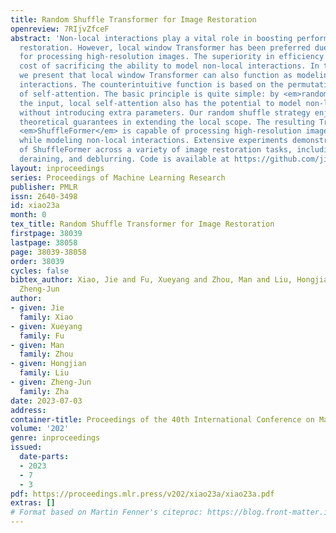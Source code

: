 ```yaml
---
title: Random Shuffle Transformer for Image Restoration
openreview: 7RIjvZfceF
abstract: 'Non-local interactions play a vital role in boosting performance for image
  restoration. However, local window Transformer has been preferred due to its efficiency
  for processing high-resolution images. The superiority in efficiency comes at the
  cost of sacrificing the ability to model non-local interactions. In this paper,
  we present that local window Transformer can also function as modeling non-local
  interactions. The counterintuitive function is based on the permutation-equivariance
  of self-attention. The basic principle is quite simple: by <em>randomly shuffling</em>
  the input, local self-attention also has the potential to model non-local interactions
  without introducing extra parameters. Our random shuffle strategy enjoys elegant
  theoretical guarantees in extending the local scope. The resulting Transformer dubbed
  <em>ShuffleFormer</em> is capable of processing high-resolution images efficiently
  while modeling non-local interactions. Extensive experiments demonstrate the effectiveness
  of ShuffleFormer across a variety of image restoration tasks, including image denoising,
  deraining, and deblurring. Code is available at https://github.com/jiexiaou/ShuffleFormer.'
layout: inproceedings
series: Proceedings of Machine Learning Research
publisher: PMLR
issn: 2640-3498
id: xiao23a
month: 0
tex_title: Random Shuffle Transformer for Image Restoration
firstpage: 38039
lastpage: 38058
page: 38039-38058
order: 38039
cycles: false
bibtex_author: Xiao, Jie and Fu, Xueyang and Zhou, Man and Liu, Hongjian and Zha,
  Zheng-Jun
author:
- given: Jie
  family: Xiao
- given: Xueyang
  family: Fu
- given: Man
  family: Zhou
- given: Hongjian
  family: Liu
- given: Zheng-Jun
  family: Zha
date: 2023-07-03
address: 
container-title: Proceedings of the 40th International Conference on Machine Learning
volume: '202'
genre: inproceedings
issued:
  date-parts:
  - 2023
  - 7
  - 3
pdf: https://proceedings.mlr.press/v202/xiao23a/xiao23a.pdf
extras: []
# Format based on Martin Fenner's citeproc: https://blog.front-matter.io/posts/citeproc-yaml-for-bibliographies/
---
```

